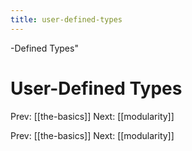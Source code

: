 ```yaml
---
title: user-defined-types
---
```


-Defined Types"

# User-Defined Types

Prev: [[the-basics]] Next: [[modularity]]

Prev: [[the-basics]] Next: [[modularity]]
